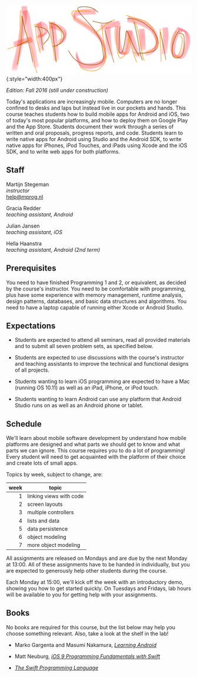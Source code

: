 ![](app-studio.png){:style="width:400px"}

*Edition: Fall 2016 (still under construction)*

Today's applications are increasingly mobile. Computers are no longer confined
to desks and laps but instead live in our pockets and hands. This course
teaches students how to build mobile apps for Android and iOS, two of today's
most popular platforms, and how to deploy them on Google Play and the App
Store. Students document their work through a series of written and oral
proposals, progress reports, and code. Students learn to write native apps for
Android using Studio and the Android SDK, to write native apps for iPhones,
iPod Touches, and iPads using Xcode and the iOS SDK, and to write web apps for
both platforms.

## Staff

Martijn Stegeman  
*instructor*  
<help@mprog.nl>

Gracia Redder  
*teaching assistant, Android*

Julian Jansen  
*teaching assistant, iOS*

Hella Haanstra  
*teaching assistant, Android (2nd term)*

## Prerequisites

You need to have finished Programming 1 and 2, or equivalent, as decided by the
course's instructor. You need to be comfortable with programming, plus have
some experience with memory management, runtime analysis, design patterns,
databases, and basic data structures and algorithms. You need to have a laptop
capable of running either Xcode or Android Studio.

## Expectations

* Students are expected to attend all seminars, read all provided materials and
  to submit all seven problem sets, as specified below.
  
* Students are expected to use discussions with the course's instructor and
  teaching assistants to improve the technical and functional designs of all
  projects.

* Students wanting to learn iOS programming are expected to have a Mac (running
  OS 10.11) as well as an iPad, iPhone, or iPod touch.

* Students wanting to learn Android can use any platform that Android Studio
  runs on as well as an Android phone or tablet.

## Schedule

We'll learn about mobile software development by understand how mobile platforms are designed and what parts we should get to know and what parts we can ignore. This course requires you to do a lot of programming! Every student will need to get acquainted with the platform of their choice and create lots of small apps.

Topics by week, subject to change, are:

| week | topic                   |  
| ---: | ----------------------- |  
|    1 | linking views with code |  
|    2 | screen layouts          |  
|    3 | multiple controllers    |  
|    4 | lists and data          |  
|    5 | data persistence        |  
|    6 | object modeling         |  
|    7 | more object modeling    |  

All assignments are released on Mondays and are due by the next Monday at 13:00. All of these assignments have to be handed in individually, but you are expected to generously help other students during the course.

Each Monday at 15:00, we'll kick off the week with an introductory demo, showing you how to get started quickly. On Tuesdays and Fridays, lab hours will be available to you for getting help with your assignments.

## Books

No books are required for this course, but the list below may help you choose something relevant. Also, take a look at the shelf in the lab!

- Marko Gargenta and Masumi Nakamura, [*Learning Android*](http://shop.oreilly.com/product/0636920023456.do)

- Matt Neuburg, [*iOS 9 Programming Fundamentals with Swift*](http://shop.oreilly.com/product/0636920044345.do)

- [*The Swift Programming Language*](https://itunes.apple.com/us/book/swift-programming-language/id881256329?mt=11)

